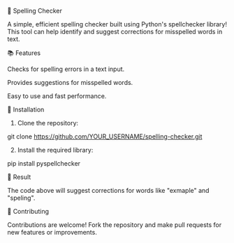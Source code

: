 📝 Spelling Checker

A simple, efficient spelling checker built using Python's spellchecker library! This tool can help identify and suggest corrections for misspelled words in text.

📚 Features

Checks for spelling errors in a text input.

Provides suggestions for misspelled words.

Easy to use and fast performance.


🚀 Installation

1. Clone the repository:

git clone https://github.com/YOUR_USERNAME/spelling-checker.git


2. Install the required library:

pip install pyspellchecker


🎉 Result

The code above will suggest corrections for words like "exmaple" and "speling".

🤝 Contributing

Contributions are welcome! Fork the repository and make pull requests for new features or improvements.

